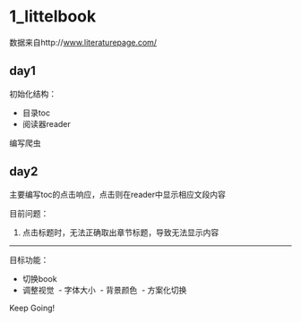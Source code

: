 # 1_littelbook
数据来自http://www.literaturepage.com/
## day1
初始化结构：
- 目录toc
- 阅读器reader

编写爬虫
## day2
主要编写toc的点击响应，点击则在reader中显示相应文段内容

目前问题：
1. 点击标题时，无法正确取出章节标题，导致无法显示内容

---

目标功能：
- 切换book
- 调整视觉
  - 字体大小
  - 背景颜色
  - 方案化切换

Keep Going!
